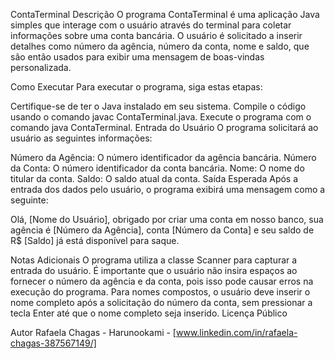 ContaTerminal
Descrição
O programa ContaTerminal é uma aplicação Java simples que interage com o usuário através do terminal para coletar informações sobre uma conta bancária. O usuário é solicitado a inserir detalhes como número da agência, número da conta, nome e saldo, que são então usados para exibir uma mensagem de boas-vindas personalizada.

Como Executar
Para executar o programa, siga estas etapas:

Certifique-se de ter o Java instalado em seu sistema.
Compile o código usando o comando javac ContaTerminal.java.
Execute o programa com o comando java ContaTerminal.
Entrada do Usuário
O programa solicitará ao usuário as seguintes informações:

Número da Agência: O número identificador da agência bancária.
Número da Conta: O número identificador da conta bancária.
Nome: O nome do titular da conta.
Saldo: O saldo atual da conta.
Saída Esperada
Após a entrada dos dados pelo usuário, o programa exibirá uma mensagem como a seguinte:

Olá, [Nome do Usuário], obrigado por criar uma conta em nosso banco, sua agência é [Número da Agência], conta [Número da Conta] e seu saldo de R$ [Saldo] já está disponível para saque.

Notas Adicionais
O programa utiliza a classe Scanner para capturar a entrada do usuário.
É importante que o usuário não insira espaços ao fornecer o número da agência e da conta, pois isso pode causar erros na execução do programa.
Para nomes compostos, o usuário deve inserir o nome completo após a solicitação do número da conta, sem pressionar a tecla Enter até que o nome completo seja inserido.
Licença
Público

Autor
Rafaela Chagas - Harunookami - [www.linkedin.com/in/rafaela-chagas-387567149/]